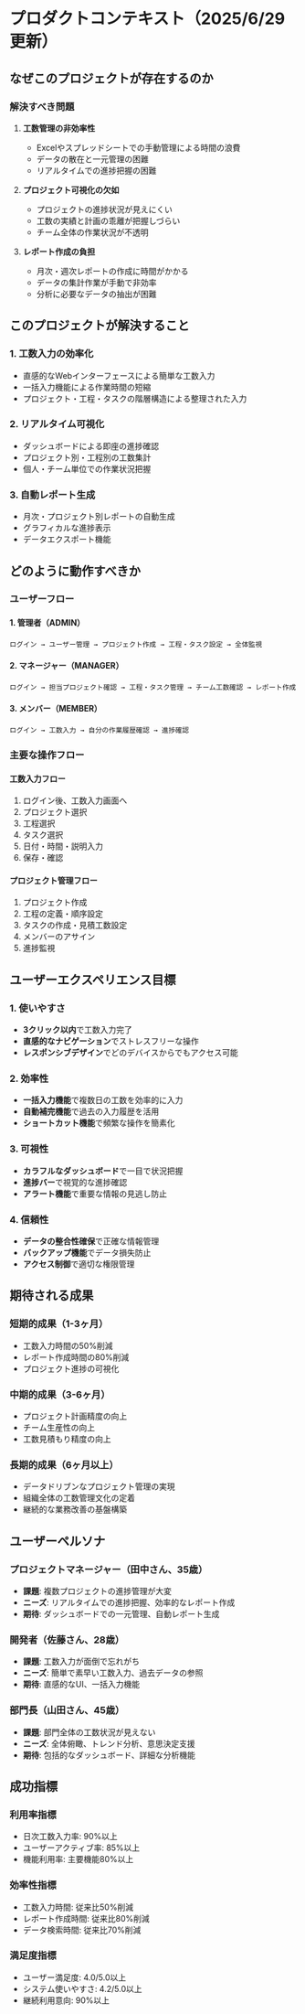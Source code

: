 # プロダクトコンテキスト（2025/6/29更新）

## なぜこのプロジェクトが存在するのか

### 解決すべき問題
1. **工数管理の非効率性**
   - Excelやスプレッドシートでの手動管理による時間の浪費
   - データの散在と一元管理の困難
   - リアルタイムでの進捗把握の困難

2. **プロジェクト可視化の欠如**
   - プロジェクトの進捗状況が見えにくい
   - 工数の実績と計画の乖離が把握しづらい
   - チーム全体の作業状況が不透明

3. **レポート作成の負担**
   - 月次・週次レポートの作成に時間がかかる
   - データの集計作業が手動で非効率
   - 分析に必要なデータの抽出が困難

## このプロジェクトが解決すること

### 1. 工数入力の効率化
- 直感的なWebインターフェースによる簡単な工数入力
- 一括入力機能による作業時間の短縮
- プロジェクト・工程・タスクの階層構造による整理された入力

### 2. リアルタイム可視化
- ダッシュボードによる即座の進捗確認
- プロジェクト別・工程別の工数集計
- 個人・チーム単位での作業状況把握

### 3. 自動レポート生成
- 月次・プロジェクト別レポートの自動生成
- グラフィカルな進捗表示
- データエクスポート機能

## どのように動作すべきか

### ユーザーフロー

#### 1. 管理者（ADMIN）
```
ログイン → ユーザー管理 → プロジェクト作成 → 工程・タスク設定 → 全体監視
```

#### 2. マネージャー（MANAGER）
```
ログイン → 担当プロジェクト確認 → 工程・タスク管理 → チーム工数確認 → レポート作成
```

#### 3. メンバー（MEMBER）
```
ログイン → 工数入力 → 自分の作業履歴確認 → 進捗確認
```

### 主要な操作フロー

#### 工数入力フロー
1. ログイン後、工数入力画面へ
2. プロジェクト選択
3. 工程選択
4. タスク選択
5. 日付・時間・説明入力
6. 保存・確認

#### プロジェクト管理フロー
1. プロジェクト作成
2. 工程の定義・順序設定
3. タスクの作成・見積工数設定
4. メンバーのアサイン
5. 進捗監視

## ユーザーエクスペリエンス目標

### 1. 使いやすさ
- **3クリック以内**で工数入力完了
- **直感的なナビゲーション**でストレスフリーな操作
- **レスポンシブデザイン**でどのデバイスからでもアクセス可能

### 2. 効率性
- **一括入力機能**で複数日の工数を効率的に入力
- **自動補完機能**で過去の入力履歴を活用
- **ショートカット機能**で頻繁な操作を簡素化

### 3. 可視性
- **カラフルなダッシュボード**で一目で状況把握
- **進捗バー**で視覚的な進捗確認
- **アラート機能**で重要な情報の見逃し防止

### 4. 信頼性
- **データの整合性確保**で正確な情報管理
- **バックアップ機能**でデータ損失防止
- **アクセス制御**で適切な権限管理

## 期待される成果

### 短期的成果（1-3ヶ月）
- 工数入力時間の50%削減
- レポート作成時間の80%削減
- プロジェクト進捗の可視化

### 中期的成果（3-6ヶ月）
- プロジェクト計画精度の向上
- チーム生産性の向上
- 工数見積もり精度の向上

### 長期的成果（6ヶ月以上）
- データドリブンなプロジェクト管理の実現
- 組織全体の工数管理文化の定着
- 継続的な業務改善の基盤構築

## ユーザーペルソナ

### プロジェクトマネージャー（田中さん、35歳）
- **課題**: 複数プロジェクトの進捗管理が大変
- **ニーズ**: リアルタイムでの進捗把握、効率的なレポート作成
- **期待**: ダッシュボードでの一元管理、自動レポート生成

### 開発者（佐藤さん、28歳）
- **課題**: 工数入力が面倒で忘れがち
- **ニーズ**: 簡単で素早い工数入力、過去データの参照
- **期待**: 直感的なUI、一括入力機能

### 部門長（山田さん、45歳）
- **課題**: 部門全体の工数状況が見えない
- **ニーズ**: 全体俯瞰、トレンド分析、意思決定支援
- **期待**: 包括的なダッシュボード、詳細な分析機能

## 成功指標

### 利用率指標
- 日次工数入力率: 90%以上
- ユーザーアクティブ率: 85%以上
- 機能利用率: 主要機能80%以上

### 効率性指標
- 工数入力時間: 従来比50%削減
- レポート作成時間: 従来比80%削減
- データ検索時間: 従来比70%削減

### 満足度指標
- ユーザー満足度: 4.0/5.0以上
- システム使いやすさ: 4.2/5.0以上
- 継続利用意向: 90%以上
